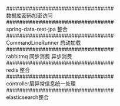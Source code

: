 ################################# <br> 
数据库密码加密访问 <br> 
################################# <br> 
spring-data-rest-jpa 整合 <br> 
################################# <br> 
CommandLineRunner 启动加载 <br> 
################################# <br> 
rabbitmq 同步消费 异步消费 <br> 
################################# <br> 
redis 整合 <br> 
################################# <br> 
controller层异常信息统一处理 <br> 
################################# <br> 
elasticsearch整合
